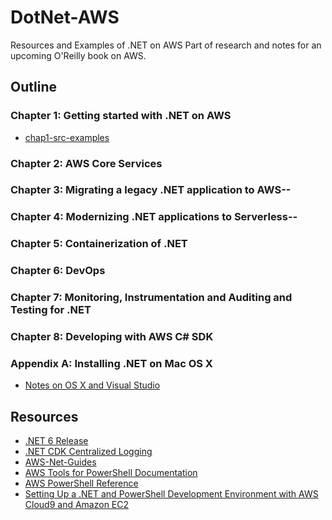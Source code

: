 # DotNet-AWS
Resources and Examples of .NET on AWS
Part of research and notes for an upcoming O'Reilly book on AWS.

## Outline

### Chapter 1:  Getting started with .NET on AWS

* [chap1-src-examples](https://github.com/noahgift/DotNet-AWS/tree/main/chapters/chap1)

### Chapter 2:  AWS Core Services
### Chapter 3:  Migrating a legacy .NET application to AWS--
### Chapter 4:  Modernizing .NET applications to Serverless--
### Chapter 5:  Containerization of .NET
### Chapter 6:  DevOps
### Chapter 7:  Monitoring, Instrumentation and Auditing and Testing for .NET
### Chapter 8: Developing with AWS C# SDK

### Appendix A:  Installing .NET on Mac OS X

* [Notes on OS X and Visual Studio](https://github.com/noahgift/DotNet-AWS/blob/main/chapters/appendix/AppendixA-OSX-DotNet.md) 

## Resources

* [.NET 6 Release](https://devblogs.microsoft.com/dotnet/announcing-net-6/)
* [.NET CDK Centralized Logging](https://aws.amazon.com/blogs/developer/build-infrastructure-for-centralized-logging-using-aws-cdk/)
* [AWS-Net-Guides](https://github.com/aws-samples/aws-net-guides)
* [AWS Tools for PowerShell Documentation](https://docs.aws.amazon.com/powershell/index.html)
* [AWS PowerShell Reference](https://docs.aws.amazon.com/powershell/latest/reference/)
* [Setting Up a .NET and PowerShell Development Environment with AWS Cloud9 and Amazon EC2](https://www.youtube.com/watch?v=3ZdvbGArONk)
